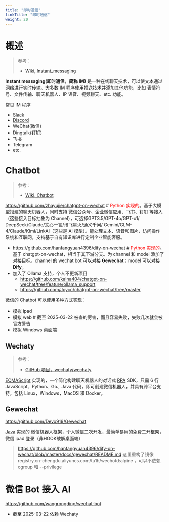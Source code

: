 ```yaml
---
title: "即时通信"
linkTitle: "即时通信"
weight: 20
---
```


# 概述

> 参考：
>
> - [Wiki, Instant_messaging](https://en.wikipedia.org/wiki/Instant_messaging)

**Instant messaging(即时通信，简称 IM)** 是一种在线聊天技术，可以使文本通过网络进行实时传输。大多数 IM 程序使用推送技术并添加其他功能，比如 表情符号、文件传输、聊天机器人、IP 语音、视频聊天、etc. 功能。

常见 IM 程序

- [Slack](/docs/Utils/即时通信/Slack.md)
- [Discord](https://discord.com/)
- WeChat(微信)
- Dingtalk(钉钉)
- 飞书
- Telegram
- etc.

# Chatbot

> 参考：
>
> - [Wiki, Chatbot](https://en.wikipedia.org/wiki/Chatbot)

https://github.com/zhayujie/chatgpt-on-wechat # <font color="#ff0000">Python 实现的</font>。基于大模型搭建的聊天机器人，同时支持 微信公众号、企业微信应用、飞书、钉钉 等接入（这些接入目标抽象为 Channel），可选择GPT3.5/GPT-4o/GPT-o1/ DeepSeek/Claude/文心一言/讯飞星火/通义千问/ Gemini/GLM-4/Claude/Kimi/LinkAI（这些是 AI 模型）。能处理文本、语音和图片，访问操作系统和互联网，支持基于自有知识库进行定制企业智能客服。

- https://github.com/hanfangyuan4396/dify-on-wechat # <font color="#ff0000">Python 实现的</font>。基于 chatgpt-on-wechat，相当于其下游分支。为 channel 和 model 添加了对接目标。channel 的 wechat bot 可以对接 **Gewechat**；model 可以对接 **Dify**。
- 加入了 Ollama 支持，个人不更新项目
  - https://github.com/kaina404/chatgpt-on-wechat/tree/feature/ollama_support
  - https://github.com/Joycc/chatgpt-on-wechat/tree/master

微信的 Chatbot 可以使用多种方式实现：

- 模拟 ipad
- 模拟 web # 截至 2025-03-22 被查的厉害，而且容易失败，失败几次就会被官方警告
- 模拟 Windows 桌面端

## Wechaty

> 参考：
>
> - [GitHub 项目，wechaty/wechaty](https://github.com/wechaty/wechaty)

[ECMAScript](/docs/2.编程/高级编程语言/ECMAScript/ECMAScript.md) 实现的，一个简化构建聊天机器人的对话式 [RPA](/docs/12.AI/Automation/RPA.md) SDK，只需 6 行 JavaScript、Python、Go、Java 代码，即可创建微信机器人，并具有跨平台支持，包括 Linux，Windows，MacOS 和 Docker。

## Gewechat

https://github.com/Devo919/Gewechat

[Java](/docs/2.编程/高级编程语言/Java/Java.md) 实现的 微信机器人框架，个人微信二次开发，最简单易用的免费二开框架，微信 ipad 登录（非HOOK破解桌面端）

> https://github.com/hanfangyuan4396/dify-on-wechat/blob/master/docs/gewechat/README.md 这里重构了镜像 registry.cn-chengdu.aliyuncs.com/tu1h/wechotd:alpine ，可以不依赖 cgroup 和 --privilege

# 微信 Bot 接入 AI

https://github.com/wangrongding/wechat-bot

- 截至 2025-03-22 依赖 Wechaty
